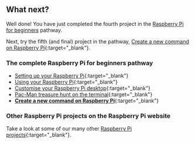 ## What next?

Well done! You have just completed the fourth project in the [Raspberry Pi for beginners](https://projects.raspberrypi.org/en/pathways/raspberry-pi-beginners) pathway.

Next, try the fifth (and final) project in the pathway, [Create a new command on Raspberry Pi](https://projects.raspberrypi.org/en/projects/raspberry-pi-command/){:target="_blank"}. 

### The complete Raspberry Pi for beginners pathway
 
+ [Setting up your Raspberry Pi](https://projects.raspberrypi.org/en/projects/raspberry-pi-setting-up/){:target="_blank"}
+ [Using your Raspberry Pi](https://projects.raspberrypi.org/en/projects/raspberry-pi-using/){:target="_blank"}
+ [Customise your Raspberry Pi desktop](https://projects.raspberrypi.org/en/projects/custom-pi-desktop/){:target="_blank"}
+ [Pac-Man treasure hunt on the terminal](https://projects.raspberrypi.org/en/projects/pacman-terminal){:target="_blank"}
+ [**Create a new command on Raspberry Pi**](https://projects.raspberrypi.org/en/projects/raspberry-pi-command/){:target="_blank"}

### Other Raspberry Pi projects on the Raspberry Pi website

Take a look at some of our many other [Raspberry Pi projects](https://projects.raspberrypi.org/en/projects?hardware%5B%5D=raspberry-pi){:target="_blank"}.
